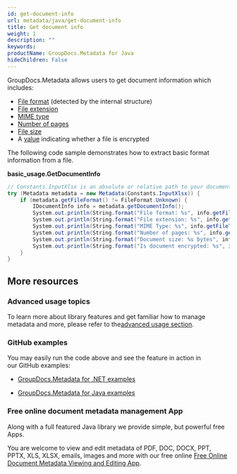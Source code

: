 ```yaml
---
id: get-document-info
url: metadata/java/get-document-info
title: Get document info
weight: 1
description: ""
keywords: 
productName: GroupDocs.Metadata for Java
hideChildren: False
---
```

GroupDocs.Metadata allows users to get document information which includes:

*   [File format](https://apireference.groupdocs.com/metadata/java/com.groupdocs.metadata.core/FileTypePackage#getFileFormat()) (detected by the internal structure)
*   [File extension](https://apireference.groupdocs.com/metadata/java/com.groupdocs.metadata.core/FileTypePackage#getExtension())
*   [MIME type](https://apireference.groupdocs.com/metadata/java/com.groupdocs.metadata.core/FileTypePackage#getMimeType())
*   [Number of pages](https://apireference.groupdocs.com/metadata/java/com.groupdocs.metadata.core/IDocumentInfo#getPageCount())
*   [File size](https://apireference.groupdocs.com/metadata/java/com.groupdocs.metadata.core/IDocumentInfo#getSize())
*   A [value](https://apireference.groupdocs.com/metadata/java/com.groupdocs.metadata.core/IDocumentInfo#isEncrypted()) indicating whether a file is encrypted

The following code sample demonstrates how to extract basic format information from a file.

**basic\_usage.GetDocumentInfo**

```csharp
// Constants.InputXlsx is an absolute or relative path to your document. Ex: @"C:\Docs\source.xlsx"
try (Metadata metadata = new Metadata(Constants.InputXlsx)) {
	if (metadata.getFileFormat() != FileFormat.Unknown) {
		IDocumentInfo info = metadata.getDocumentInfo();
		System.out.println(String.format("File format: %s", info.getFileType().getFileFormat()));
		System.out.println(String.format("File extension: %s", info.getFileType().getExtension()));
		System.out.println(String.format("MIME Type: %s", info.getFileType().getMimeType()));
		System.out.println(String.format("Number of pages: %s", info.getPageCount()));
		System.out.println(String.format("Document size: %s bytes", info.getSize()));
		System.out.println(String.format("Is document encrypted: %s", info.isEncrypted()));
	}
}
```

## More resources

### Advanced usage topics

To learn more about library features and get familiar how to manage metadata and more, please refer to the[advanced usage section](Advanced%2BUsage.html).

### GitHub examples

You may easily run the code above and see the feature in action in our GitHub examples:

*   [GroupDocs.Metadata for .NET examples](https://github.com/groupdocs-metadata/GroupDocs.Metadata-for-.NET)
    
*   [GroupDocs.Metadata for Java examples](https://github.com/groupdocs-metadata/GroupDocs.Metadata-for-Java)
    

### Free online document metadata management App

Along with a full featured Java library we provide simple, but powerful free Apps.

You are welcome to view and edit metadata of PDF, DOC, DOCX, PPT, PPTX, XLS, XLSX, emails, images and more with our free online [Free Online Document Metadata Viewing and Editing App](https://products.groupdocs.app/metadata).
